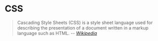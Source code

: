 CSS 
========================

> Cascading Style Sheets (CSS) is a style sheet language used for describing the presentation of a document written in a markup language such as HTML.
> -- <cite>[Wikipedia][1]</cite>

[1]: https://en.wikipedia.org/wiki/CSS